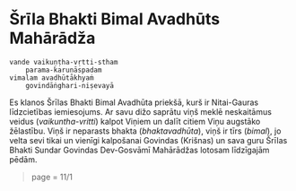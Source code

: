 # Šrīla Bhakti Bimal Avadhūts Mahārādža

    vande vaikuṇṭha-vṛtti-stham
        parama-karuṇāspadam
    vimalam avadhūtākhyaṁ
        govindāṅghari-niṣevayā

Es klanos Šrīlas Bhakti Bimal Avadhūta priekšā, kurš ir Nitai-Gauras līdzcietības iemiesojums. Ar savu dižo saprātu viņš meklē neskaitāmus veidus (*vaikuntha-vritti*) kalpot Viņiem un dalīt citiem Viņu augstāko žēlastību. Viņš ir neparasts bhakta (*bhaktavadhūta*), viņš ir tīrs (*bimal*), jo velta sevi tikai un vienīgi kalpošanai Govindas (Krišnas) un sava guru Šrīlas Bhakti Sundar Govindas Dev-Gosvāmī Mahārādžas lotosam līdzīgajām pēdām.


> page = 11/1
